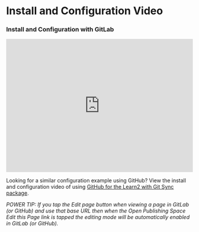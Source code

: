 # Install and Configuration Video

### Install and Configuration with GitLab
<iframe width="100%" height="360" src="https://www.youtube.com/embed/T4mzYHV2Rsk" frameborder="0" allow="accelerometer; autoplay; encrypted-media; gyroscope; picture-in-picture" allowfullscreen></iframe>

Looking for a similar configuration example using GitHub? View the install and configuration video of using [GitHub for the Learn2 with Git Sync package](/learn2withgitsync/install-configure-video).

_POWER TIP: If you tap the *Edit* page button when viewing a page in GitLab (or GitHub) and use that base URL then when the Open Publishing Space *Edit this Page* link is tapped the editing mode will be automatically enabled in GitLab (or GitHub)._
